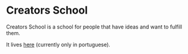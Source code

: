 # Creators School

Creators School is a school for people that have ideas and want to fulfill them.

It lives [here](http://cs.groupbuddies.com/) (currently only in portuguese).

